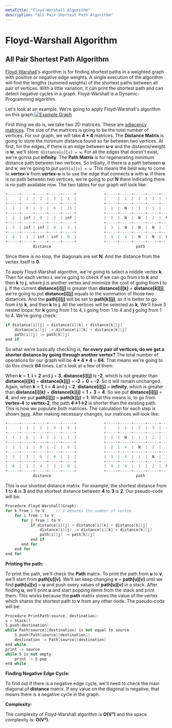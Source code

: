 ```yaml
---
metaTitle: "Floyd-Warshall Algorithm"
description: "All Pair Shortest Path Algorithm"
---
```


# Floyd-Warshall Algorithm



## All Pair Shortest Path Algorithm


[Floyd-Warshall](https://en.wikipedia.org/wiki/Floyd%E2%80%93Warshall_algorithm)'s algorithm is for finding shortest paths in a weighted graph with positive or negative edge weights. A single execution of the algorithm will find the lengths (summed weights) of the shortest paths between all pair of vertices. With a little variation, it can print the shortest path and can detect negative cycles in a graph. Floyd-Warshall is a Dynamic-Programming algorithm.

Let's look at an example. We're going to apply Floyd-Warshall's algorithm on this graph:[<img src="http://i.stack.imgur.com/heaAS.png" alt="Example Graph" />](http://i.stack.imgur.com/heaAS.png)

First thing we do is, we take two 2D matrices. These are [adjacency matrices](http://stackoverflow.com/documentation/algorithm/2299/graphs/23963/storing-graphs-adjacency-matrix). The size of the matrices is going to be the total number of vertices. For our graph, we will take **4 * 4** matrices. The **Distance Matrix** is going to store the minimum distance found so far between two vertices. At first, for the edges, if there is an edge between **u-v** and the distance/weight is **w**, we'll store: `distance[u][v] = w`. For all the edges that doesn't exist, we're gonna put **infinity**. The **Path Matrix** is for regenerating minimum distance path between two vertices. So initially, if there is a path between **u** and **v**, we're going to put `path[u][v] = u`. This means the best way to come to **vertex-v** from **vertex-u** is to use the edge that connects **v** with **u**. If there is no path between two vertices, we're going to put **N** there indicating there is no path available now. The two tables for our graph will look like:

```cpp
+-----+-----+-----+-----+-----+            +-----+-----+-----+-----+-----+
|     |  1  |  2  |  3  |  4  |            |     |  1  |  2  |  3  |  4  |
+-----+-----+-----+-----+-----+            +-----+-----+-----+-----+-----+
|  1  |  0  |  3  |  6  |  15 |            |  1  |  N  |  1  |  1  |  1  |
+-----+-----+-----+-----+-----+            +-----+-----+-----+-----+-----+
|  2  | inf |  0  | -2  | inf |            |  2  |  N  |  N  |  2  |  N  |
+-----+-----+-----+-----+-----+            +-----+-----+-----+-----+-----+
|  3  | inf | inf |  0  |  2  |            |  3  |  N  |  N  |  N  |  3  |
+-----+-----+-----+-----+-----+            +-----+-----+-----+-----+-----+
|  4  |  1  | inf | inf |  0  |            |  4  |  4  |  N  |  N  |  N  |
+-----+-----+-----+-----+-----+            +-----+-----+-----+-----+-----+
            distance                                     path

```

Since there is no loop, the diagonals are set **N**. And the distance from the vertex itself is **0**.

To apply Floyd-Warshall algorithm, we're going to select a middle vertex **k**. Then for each vertex **i**, we're going to check if we can go from **i** to **k** and then **k** to **j**, where **j** is another vertex and minimize the cost of going from **i** to **j**. If the current **distance[i][j]** is greater than **distance[i][k]** + **distance[k][j]**, we're going to put **distance[i][j]** equals to the summation of those two distances. And the **path[i][j]** will be set to **path[k][j]**, as it is better to go from **i** to **k**, and then **k** to **j**. All the vertices will be selected as **k**. We'll have 3 nested loops: for **k** going from 1 to 4, **i** going from 1 to 4 and **j** going from 1 to 4. We're going check:

```cpp
if distance[i][j] > distance[i][k] + distance[k][j]
    distance[i][j] := distance[i][k] + distance[k][j]
    path[i][j] := path[k][j]
end if

```

So what we're basically checking is, **for every pair of vertices, do we get a shorter distance by going through another vertex?** The total number of operations for our graph will be **4 * 4 * 4** = **64**. That means we're going to do this check **64** times. Let's look at a few of them:

When **k** = **1**, **i** = **2** and **j** = **3**, **distance[i][j]** is **-2**, which is not greater than **distance[i][k]** + **distance[k][j]** = **-2** + **0** = **-2**. So it will remain unchanged. Again, when **k** = **1**, **i** = **4** and **j** = **2**, **distance[i][j]** = **infinity**, which is greater than **distance[i][k]** + **distance[k][j]** = **1** + **3** = **4**. So we put **distance[i][j]** = **4**, and we put **path[i][j]** = **path[k][j]** = **1**. What this means is, to go from **vertex-4** to **vertex-2**, the path **4->1->2** is shorter than the existing path. This is how we populate both matrices. The calculation for each step is shown [here](http://imgur.com/a/NU6Hg). After making necessary changes, our matrices will look like:

```cpp
+-----+-----+-----+-----+-----+            +-----+-----+-----+-----+-----+
|     |  1  |  2  |  3  |  4  |            |     |  1  |  2  |  3  |  4  |
+-----+-----+-----+-----+-----+            +-----+-----+-----+-----+-----+
|  1  |  0  |  3  |  1  |  3  |            |  1  |  N  |  1  |  2  |  3  |
+-----+-----+-----+-----+-----+            +-----+-----+-----+-----+-----+
|  2  |  1  |  0  | -2  |  0  |            |  2  |  4  |  N  |  2  |  3  |
+-----+-----+-----+-----+-----+            +-----+-----+-----+-----+-----+
|  3  |  3  |  6  |  0  |  2  |            |  3  |  4  |  1  |  N  |  3  |
+-----+-----+-----+-----+-----+            +-----+-----+-----+-----+-----+
|  4  |  1  |  4  |  2  |  0  |            |  4  |  4  |  1  |  2  |  N  |
+-----+-----+-----+-----+-----+            +-----+-----+-----+-----+-----+
            distance                                     path

```

This is our shortest distance matrix. For example, the shortest distance from **1** to **4** is **3** and the shortest distance between **4** to **3** is **2**. Our pseudo-code will be:

```cpp
Procedure Floyd-Warshall(Graph):
for k from 1 to V     // V denotes the number of vertex
    for i from 1 to V
       for j from 1 to V
           if distance[i][j] > distance[i][k] + distance[k][j]
               distance[i][j] := distance[i][k] + distance[k][j]
               path[i][j] := path[k][j]
           end if
       end for
    end for
end for

```

**Printing the path:**

To print the path, we'll check the **Path** matrix. To print the path from **u** to **v**, we'll start from **path[u][v]**. We'll set keep changing **v** = **path[u][v]** until we find **path[u][v]** = **u** and push every values of **path[u][v]** in a stack. After finding **u**, we'll print **u** and start popping items from the stack and print them. This works because the **path** matrix stores the value of the vertex which shares the shortest path to **v** from any other node. The pseudo-code will be:

```cpp
Procedure PrintPath(source, destination):
s = Stack()
S.push(destination)
while Path[source][destination] is not equal to source
    S.push(Path[source][destination])
    destination := Path[source][destination]
end while
print -> source
while S is not empty
    print -> S.pop
end while

```

**Finding Negative Edge Cycle:**

To find out if there is a negative edge cycle, we'll need to check the main diagonal of **distance** matrix. If any value on the diagonal is negative, that means there is a negative cycle in the graph.

**Complexity:**

The complexity of Floyd-Warshall algorithm is **O(V³)** and the space complexity is: **O(V²)**.

